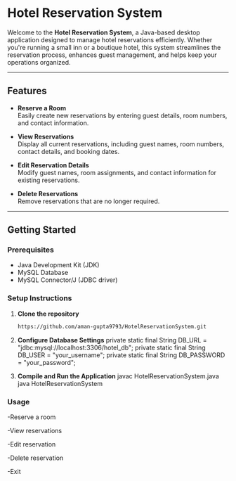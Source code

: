 # Hotel Reservation System 

Welcome to the **Hotel Reservation System**, a Java-based desktop application designed to manage hotel reservations efficiently. Whether you're running a small inn or a boutique hotel, this system streamlines the reservation process, enhances guest management, and helps keep your operations organized.

---

##  Features

- **Reserve a Room**  
  Easily create new reservations by entering guest details, room numbers, and contact information.

- **View Reservations**  
  Display all current reservations, including guest names, room numbers, contact details, and booking dates.

- **Edit Reservation Details**  
  Modify guest names, room assignments, and contact information for existing reservations.

- **Delete Reservations**  
  Remove reservations that are no longer required.

---

## Getting Started

### Prerequisites

- Java Development Kit (JDK)
- MySQL Database
- MySQL Connector/J (JDBC driver)

### Setup Instructions

1. **Clone the repository**
   ```bash   
   https://github.com/aman-gupta9793/HotelReservationSystem.git

2. **Configure Database Settings**
   private static final String DB_URL = "jdbc:mysql://localhost:3306/hotel_db";
   private static final String DB_USER = "your_username";
   private static final String DB_PASSWORD = "your_password";

3. **Compile and Run the Application**
   javac HotelReservationSystem.java
   java HotelReservationSystem


### Usage
  -Reserve a room

  -View reservations
  
  -Edit reservation
  
  -Delete reservation
  
  -Exit



